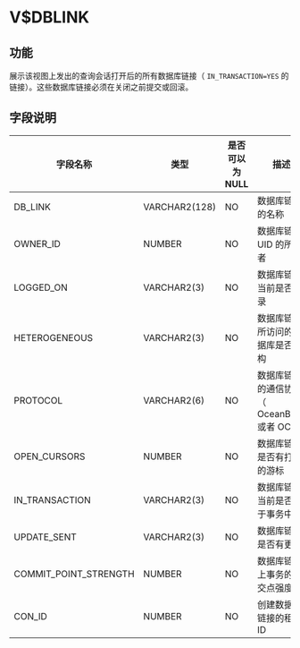 V$DBLINK 
=============================



功能 
-----------------------

展示该视图上发出的查询会话打开后的所有数据库链接（ `IN_TRANSACTION=YES` 的链接）。这些数据库链接必须在关闭之前提交或回滚。

字段说明 
-------------------------



|       **字段名称**        |    **类型**     | **是否可以为 NULL** |             **描述**             |
|-----------------------|---------------|----------------|--------------------------------|
| DB_LINK               | VARCHAR2(128) | NO             | 数据库链接的名称                       |
| OWNER_ID              | NUMBER        | NO             | 数据库链接 UID 的所有者                 |
| LOGGED_ON             | VARCHAR2(3)   | NO             | 数据库链接当前是否登录                    |
| HETEROGENEOUS         | VARCHAR2(3)   | NO             | 数据库链接所访问的数据库是否异构               |
| PROTOCOL              | VARCHAR2(6)   | NO             | 数据库链接的通信协议（ OceanBase 或者 OCI ） |
| OPEN_CURSORS          | NUMBER        | NO             | 数据库链接是否有打开的游标                  |
| IN_TRANSACTION        | VARCHAR2(3)   | NO             | 数据库链接当前是否处于事务中                 |
| UPDATE_SENT           | VARCHAR2(3)   | NO             | 数据库链接是否有更新                     |
| COMMIT_POINT_STRENGTH | NUMBER        | NO             | 数据库链接上事务的提交点强度                 |
| CON_ID                | NUMBER        | NO             | 创建数据库链接的租户 ID                  |


